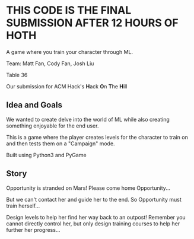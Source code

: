 # THIS CODE IS THE FINAL SUBMISSION AFTER 12 HOURS OF HOTH
A game where you train your character through ML.

Team: Matt Fan, Cody Fan, Josh Liu

Table 36

Our submission for ACM Hack's <strong>H</strong>ack <strong>O</strong>n <strong>T</strong>he <strong>H</strong>ill

## Idea and Goals

We wanted to create delve into the world of ML while also creating something enjoyable for the end user. 

This is a game where the player creates levels for the character to train on and then tests them on a "Campaign" mode.

Built using Python3 and PyGame


## Story

Opportunity is stranded on Mars! Please come home Opportunity...

But we can't contact her and guide her to the end. So Opportunity must train herself...

Design levels to help her find her way back to an outpost! Remember you cannot directly control her, but only design
training courses to help her further her progress...

